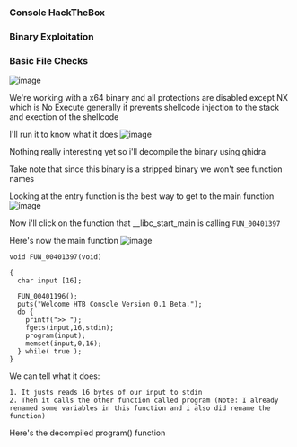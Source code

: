 <h3> Console HackTheBox </h3>

### Binary Exploitation

### Basic File Checks

![image](https://user-images.githubusercontent.com/113513376/222837497-6171ddb0-b16b-48b4-8843-59ed5bab5e4f.png)

We're working with a x64 binary and all protections are disabled except NX which is No Execute generally it prevents shellcode injection to the stack and exection of the shellcode

I'll run it to know what it does
![image](https://user-images.githubusercontent.com/113513376/222837692-9c2975bf-d086-4188-8125-d611e211e0d8.png)

Nothing really interesting yet so i'll decompile the binary using ghidra

Take note that since this binary is a stripped binary we won't see function names

Looking at the entry function is the best way to get to the main function
![image](https://user-images.githubusercontent.com/113513376/222838986-8913003e-04aa-4f27-b36d-49b28d554d9c.png)

Now i'll click on the function that __libc_start_main is calling `FUN_00401397`

Here's now the main function
![image](https://user-images.githubusercontent.com/113513376/222839649-a3ea3b2b-a7c2-4398-aed8-7836cd73f0d8.png)

```
void FUN_00401397(void)

{
  char input [16];
  
  FUN_00401196();
  puts("Welcome HTB Console Version 0.1 Beta.");
  do {
    printf(">> ");
    fgets(input,16,stdin);
    program(input);
    memset(input,0,16);
  } while( true );
}
```

We can tell what it does:

```
1. It justs reads 16 bytes of our input to stdin 
2. Then it calls the other function called program (Note: I already renamed some variables in this function and i also did rename the function)
```

Here's the decompiled program() function
